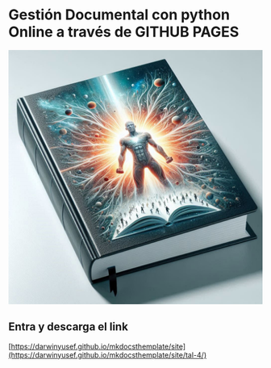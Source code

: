 # Gestión Documental con python Online a través de GITHUB PAGES

![Book Documental](./assets/images/book.jpeg)
## Entra y descarga el link 
[https://darwinyusef.github.io/mkdocsthemplate/site](https://darwinyusef.github.io/mkdocsthemplate/site/tal-4/)
